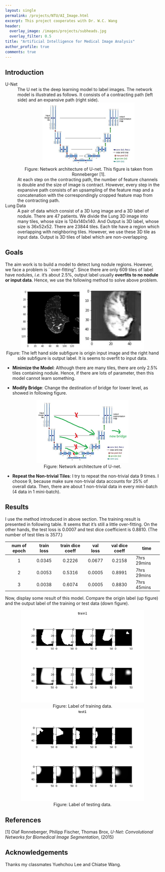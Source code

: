 ```yaml
---
layout: single
permalink: /projects/NTU/AI_Image.html
excerpt: This project cooperates with Dr. W.C. Wang
header:
  overlay_image: /images/projects/subheads.jpg
  overlay_filter: 0.5
title: "Artificial Intelligence for Medical Image Analysis"
author_profile: true
comments: true
---
```


## Introduction
<dl>
  <dt>U-Net</dt>
  <dd>The U net is the deep learning model to label images. The network model is illustrated as follows. It consists of a contracting path (left side) and an expansive path (right side).
  <div style="text-align:center">
  <img src="/images/projects/ai_img/unet.jpg" width="300" alt="diag of unet"/>
  <figcaption>Figure: Network architecture of U-net. This figure is taken from Ronneberger [1].</figcaption>
  </div>
  At each step on the contracting path, the number of feature channels is double and the size of image is contract. However, every step in the expansive path consists of an upsampling of the feature map and a concatenation with the correspondingly cropped feature map from the contracting path.</dd>

  <dt>Lung Data</dt>
  <dd>A pair of data which consist of a 3D lung image and a 3D label of nodule. There are 47 patients. We divide the Lung 3D image into many tiles, whose size is 124x140x140. And Output is 3D label, whose size is 36x52x52. There are 23844 tiles. Each tile have a region which overlapping with neighboring tiles. However, we use these 3D tile as input data. Output is 3D tiles of label which are non-overlapping.</dd>
</dl>


## Goals

  The aim work is to build a model to detect lung nodule regions. However, we face a problem is ``over-fitting". Since there are only 609 tiles of label have nodules, <i>i.e.</i> it’s about 2.5%, output label usually <b>overfits to no nodule or input data</b>. Hence, we use the following method to solve above problem.
  <center class="half">
    <img src="/images/projects/ai_img/oriimage.jpg" width="200" alt="ori img"/><img src="/images/projects/ai_img/prelabel.jpg" width="200" alt="overfit label"/> 
    <figcaption>Figure: The left hand side subfigure is origin input image and the right hand side subfigure is output label. It is seems to overfit to input data.</figcaption>
  </center>

  * <b>Minimize the Model</b>: Although there are many tiles, there are only 2.5% tiles containing nodule. Hence, if there are lots of parameter, then this model cannot learn something.

  * <b>Modify Bridge</b>: Change the destination of bridge for lower level, as showed in following figure.
  <div style="text-align:center">
  <img src="/images/projects/ai_img/unet_mod.jpg" width="300" alt="diag of unet"/>
  <figcaption>Figure: Network architecture of U-net.</figcaption>
  </div>

  * <b>Repeat the Non-trivial Tiles</b>: I try to repeat the non-trivial data 9 times. I choose 9, because make sure non-trivial data accounts for 25% of overall data. Then, there are about 1 non-trivial data in every mini-batch (4 data in 1 mini-batch).

## Results
  I use the method introduced in above section. The training result is presented in following table. It seems that it’s still a little over-fitting. On the other hands, the test loss is 0.0007 and test dice coefficient is 0.8810. (The number of test tiles is 3577.)

  | num of epoch | train loss | train dice coeff | val loss | val dice coeff | time        |
  |:------------:|:----------:|:----------------:|:--------:|:--------------:|-------------|
  |       1      |   0.0345   |      0.2226      |  0.0677  |     0.2158     | 7hrs 29mins |
  |       2      |   0.0053   |      0.5316      |  0.0005  |     0.8991     | 7hrs 29mins |
  |       3      |   0.0038   |      0.6074      |  0.0005  |     0.8830     | 7hrs 45mins |

  Now, display some result of this model. Compare the origin label (up figure) and the
output label of the training or test data (down figure).
  <div style="text-align:center">
  <img src="/images/projects/ai_img/train1.jpg" width="400" alt="diag of unet"/>
  <figcaption>Figure: Label of training data.</figcaption>
  </div>
  <div style="text-align:center">
  <img src="/images/projects/ai_img/test1.jpg" width="400" alt="diag of unet"/>
  <figcaption>Figure: Label of testing data.</figcaption>
  </div>


## References

  [1] Olaf Ronneberger, Philipp Fischer, Thomas Brox, <i>U-Net: Convolutional Networks for Biomedical Image Segmentation</i>, (2015)

## Acknowledgements

  Thanks my classmates Yuehchou Lee and Chiatse Wang.